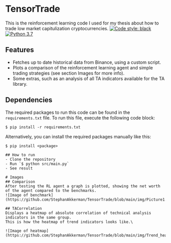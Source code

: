 # TensorTrade
This is the reinforcement learning code I used for my thesis about how to trade low market capitulization cryptocurrencies.
[![Code style: black](https://img.shields.io/badge/code%20style-black-000000.svg)](https://github.com/psf/black)
[![Python 3.7](https://img.shields.io/badge/python-3.7-blue.svg)](https://www.python.org/downloads/release/python-370/)

## Features
- Fetches up to date historical data from Binance, using a custom script.
- Plots a comparison of the reinforcement learning agent and simple trading strategies (see section Images for more info).
- Some extras, such as an analysis of all TA indicators available for the TA library.

## Dependencies
The required packages to run this code can be found in the `requirements.txt` file. To run this file, execute the following code block:
```
$ pip install -r requirements.txt 
```
Alternatively, you can install the required packages manually like this:
```
$ pip install <package>

## How to run
- Clone the repository
- Run `$ python src/main.py`
- See result

# Images
## Comparison
After testing the RL agent a graph is plotted, showing the net worth of the agent compared to the benchmarks.
![Image of benchmark](https://github.com/StephanAkkerman/TensorTrade/blob/main/img/Picture1.png)

## TACorrelation
Displays a heatmap of absolute correlation of technical analysis indicators in the same group.
This is how the heatmap of trend indicators looks like.\

![Image of heatmap](https://github.com/StephanAkkerman/TensorTrade/blob/main/img/Trend_heatmap.png)
